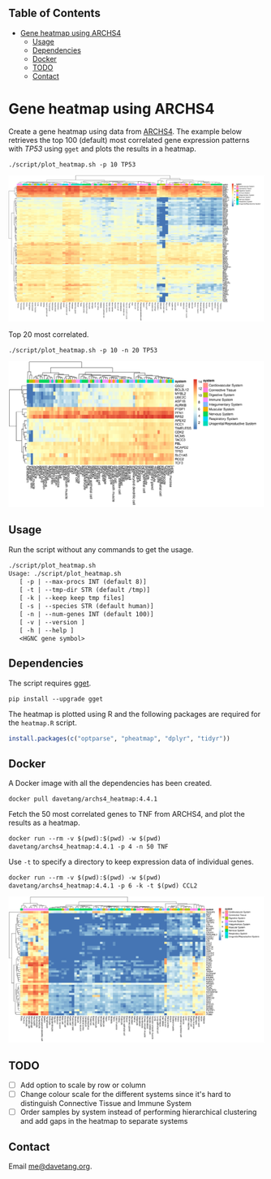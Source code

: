 ## Table of Contents

- [Gene heatmap using ARCHS4](#gene-heatmap-using-archs4)
  - [Usage](#usage)
  - [Dependencies](#dependencies)
  - [Docker](#docker)
  - [TODO](#todo)
  - [Contact](#contact)

# Gene heatmap using ARCHS4

Create a gene heatmap using data from [ARCHS4](https://maayanlab.cloud/archs4/). The example below retrieves the top 100 (default) most correlated gene expression patterns with _TP53_ using `gget` and plots the results in a heatmap.

```console
./script/plot_heatmap.sh -p 10 TP53
```

![](TP53_top100.png)

Top 20 most correlated.

```console
./script/plot_heatmap.sh -p 10 -n 20 TP53
```

![](TP53_top20.png)

## Usage

Run the script without any commands to get the usage.

```console
./script/plot_heatmap.sh
Usage: ./script/plot_heatmap.sh
   [ -p | --max-procs INT (default 8)]
   [ -t | --tmp-dir STR (default /tmp)]
   [ -k | --keep keep tmp files]
   [ -s | --species STR (default human)]
   [ -n | --num-genes INT (default 100)]
   [ -v | --version ]
   [ -h | --help ]
   <HGNC gene symbol>
```

## Dependencies

The script requires [gget](https://github.com/pachterlab/gget).

```console
pip install --upgrade gget
```

The heatmap is plotted using R and the following packages are required for the `heatmap.R` script.

```r
install.packages(c("optparse", "pheatmap", "dplyr", "tidyr"))
```

## Docker

A Docker image with all the dependencies has been created.

```console
docker pull davetang/archs4_heatmap:4.4.1
```

Fetch the 50 most correlated genes to TNF from ARCHS4, and plot the results as a heatmap.

```console
docker run --rm -v $(pwd):$(pwd) -w $(pwd) davetang/archs4_heatmap:4.4.1 -p 4 -n 50 TNF
```

Use `-t` to specify a directory to keep expression data of individual genes.

```console
docker run --rm -v $(pwd):$(pwd) -w $(pwd) davetang/archs4_heatmap:4.4.1 -p 6 -k -t $(pwd) CCL2
```

![](TNF_top50.png)

## TODO

- [ ] Add option to scale by row or column
- [ ] Change colour scale for the different systems since it's hard to distinguish Connective Tissue and Immune System
- [ ] Order samples by system instead of performing hierarchical clustering and add gaps in the heatmap to separate systems

## Contact

Email <me@davetang.org>.
